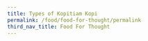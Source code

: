 ```yaml
---
title: Types of Kopitiam Kopi
permalink: /food/food-for-thought/permalink
third_nav_title: Food For Thought
---
```

